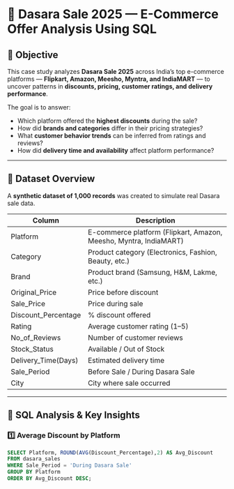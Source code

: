 
# 💼 Dasara Sale 2025 — E-Commerce Offer Analysis Using SQL

## 🧭 Objective
This case study analyzes **Dasara Sale 2025** across India’s top e-commerce platforms — **Flipkart, Amazon, Meesho, Myntra, and IndiaMART** — to uncover patterns in **discounts, pricing, customer ratings, and delivery performance**.

The goal is to answer:
- Which platform offered the **highest discounts** during the sale?  
- How did **brands and categories** differ in their pricing strategies?  
- What **customer behavior trends** can be inferred from ratings and reviews?  
- How did **delivery time and availability** affect platform performance?

---

## 🧩 Dataset Overview
A **synthetic dataset of 1,000 records** was created to simulate real Dasara sale data.

| Column | Description |
|--------|--------------|
| Platform | E-commerce platform (Flipkart, Amazon, Meesho, Myntra, IndiaMART) |
| Category | Product category (Electronics, Fashion, Beauty, etc.) |
| Brand | Product brand (Samsung, H&M, Lakme, etc.) |
| Original_Price | Price before discount |
| Sale_Price | Price during sale |
| Discount_Percentage | % discount offered |
| Rating | Average customer rating (1–5) |
| No_of_Reviews | Number of customer reviews |
| Stock_Status | Available / Out of Stock |
| Delivery_Time(Days) | Estimated delivery time |
| Sale_Period | Before Sale / During Dasara Sale |
| City | City where sale occurred |

---

## 🧮 SQL Analysis & Key Insights

### 1️⃣ Average Discount by Platform
```sql
SELECT Platform, ROUND(AVG(Discount_Percentage),2) AS Avg_Discount
FROM dasara_sales
WHERE Sale_Period = 'During Dasara Sale'
GROUP BY Platform
ORDER BY Avg_Discount DESC;
